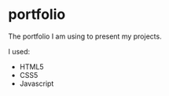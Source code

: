 # portfolio

The portfolio I am using to present my projects.

I used:
- HTML5
- CSS5
- Javascript

